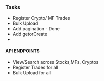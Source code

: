 ### Tasks
* Register Crypto/ MF Trades
* Bulk Upload
* Add pagination - Done
* Add getorCreate 
* 


#### API ENDPOINTS
* View/Search across Stocks,MFs, Cryptos
* Register Trades for all
* Bulk Upload for all
